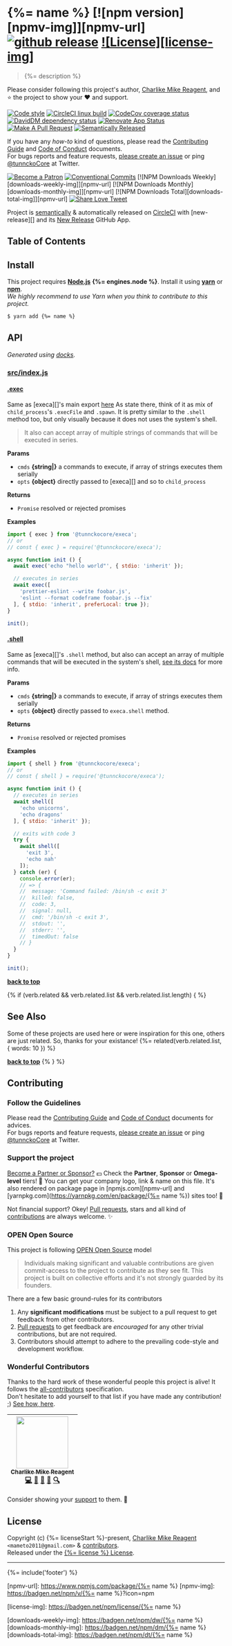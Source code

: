 # {%= name %} [![npm version][npmv-img]][npmv-url] [![github release][ghrelease-img]][ghrelease-url] [![License][license-img]][license-url]

> {%= description %}

Please consider following this project's author, [Charlike Mike Reagent](https://github.com/tunnckoCore), and :star: the project to show your :heart: and support.

<div id="thetop"></div>

[![Code style][codestyle-img]][codestyle-url]
[![CircleCI linux build][linuxbuild-img]][linuxbuild-url]
[![CodeCov coverage status][codecoverage-img]][codecoverage-url]
[![DavidDM dependency status][dependencies-img]][dependencies-url]
[![Renovate App Status][renovateapp-img]][renovateapp-url]
[![Make A Pull Request][prs-welcome-img]][prs-welcome-url]
[![Semantically Released][new-release-img]][new-release-url]

If you have any _how-to_ kind of questions, please read the [Contributing Guide](./CONTRIBUTING.md) and [Code of Conduct](./CODE_OF_CONDUCT.md) documents.  
For bugs reports and feature requests, [please create an issue][open-issue-url] or ping
[@tunnckoCore](https://twitter.com/tunnckoCore) at Twitter.

[![Become a Patron][patreon-img]][patreon-url]
[![Conventional Commits][ccommits-img]][ccommits-url]
[![NPM Downloads Weekly][downloads-weekly-img]][npmv-url]
[![NPM Downloads Monthly][downloads-monthly-img]][npmv-url]
[![NPM Downloads Total][downloads-total-img]][npmv-url]
[![Share Love Tweet][shareb]][shareu]

Project is [semantically](https://semver.org) & automatically released on [CircleCI][codecoverage-url] with [new-release][] and its [New Release](https://github.com/apps/new-release) GitHub App.

<!-- Logo when needed:

<p align="center">
  <a href="https://github.com/tunnckoCoreLabs/execa">
    <img src="./media/logo.png" width="85%">
  </a>
</p>

-->

## Table of Contents

<!-- toc -->

## Install

This project requires [**Node.js**](https://nodejs.org) **{%= engines.node %}**. Install it using
[**yarn**](https://yarnpkg.com) or [**npm**](https://npmjs.com).  
_We highly recommend to use Yarn when you think to contribute to this project._

```bash
$ yarn add {%= name %}
```

## API

<!-- docks-start -->
_Generated using [docks](http://npm.im/docks)._

### [src/index.js](/src/index.js)

#### [.exec](/src/index.js#L38)
Same as [execa][]'s main export
[here](https://github.com/sindresorhus/execa#execafile-arguments-options)
As state there, think of it as mix of `child_process`'s `.execFile` and `.spawn`.
It is pretty similar to the `.shell` method too, but only visually because
it does not uses the system's shell.

> It also can accept array of multiple strings of commands that will be
executed in series.

**Params**
- `cmds` **{string|}** a commands to execute, if array of strings executes them serially
- `opts` **{object}** directly passed to [execa][] and so to `child_process`

**Returns**
- `Promise` resolved or rejected promises

**Examples**
```javascript
import { exec } from '@tunnckocore/execa';
// or
// const { exec } = require('@tunnckocore/execa');

async function init () {
  await exec('echo "hello world"', { stdio: 'inherit' });

  // executes in series
  await exec([
    'prettier-eslint --write foobar.js',
    'eslint --format codeframe foobar.js --fix'
  ], { stdio: 'inherit', preferLocal: true });
}

init();
```

#### [.shell](/src/index.js#L89)
Same as [execa][]'s `.shell` method, but also can accept an array of multiple
commands that will be executed in the system's shell,
[see its docs](https://github.com/sindresorhus/execa#execashellcommand-options)
for more info.

**Params**
- `cmds` **{string|}** a commands to execute, if array of strings executes them serially
- `opts` **{object}** directly passed to `execa.shell` method.

**Returns**
- `Promise` resolved or rejected promises

**Examples**
```javascript
import { shell } from '@tunnckocore/execa';
// or
// const { shell } = require('@tunnckocore/execa');

async function init () {
  // executes in series
  await shell([
    'echo unicorns',
    'echo dragons'
  ], { stdio: 'inherit' });

  // exits with code 3
  try {
    await shell([
      'exit 3',
      'echo nah'
    ]);
  } catch (er) {
    console.error(er);
    // => {
    //  message: 'Command failed: /bin/sh -c exit 3'
    //  killed: false,
    //  code: 3,
    //  signal: null,
    //  cmd: '/bin/sh -c exit 3',
    //  stdout: '',
    //  stderr: '',
    //  timedOut: false
    // }
  }
}

init();
```

<!-- docks-end -->

**[back to top](#thetop)**

{% if (verb.related && verb.related.list && verb.related.list.length) { %}

## See Also

Some of these projects are used here or were inspiration for this one, others are just related. So, thanks for your
existance!
{%= related(verb.related.list, { words: 10 }) %}

**[back to top](#thetop)**
{% } %}

## Contributing

### Follow the Guidelines

Please read the [Contributing Guide](./CONTRIBUTING.md) and [Code of Conduct](./CODE_OF_CONDUCT.md) documents for advices.  
For bugs reports and feature requests, [please create an issue][open-issue-url] or ping
[@tunnckoCore](https://twitter.com/tunnckoCore) at Twitter.

### Support the project

[Become a Partner or Sponsor?][patreon-url] :dollar: Check the **Partner**, **Sponsor** or **Omega-level** tiers! :tada: You can get your company logo, link & name on this file. It's also rendered on package page in [npmjs.com][npmv-url] and [yarnpkg.com](https://yarnpkg.com/en/package/{%= name %}) sites too! :rocket:

Not financial support? Okey! [Pull requests](https://github.com/tunnckoCore/contributing#opening-a-pull-request), stars and all kind of [contributions](https://opensource.guide/how-to-contribute/#what-it-means-to-contribute) are always
welcome. :sparkles:

### OPEN Open Source

This project is following [OPEN Open Source](http://openopensource.org) model

> Individuals making significant and valuable contributions are given commit-access to the project to contribute as they see fit. This project is built on collective efforts and it's not strongly guarded by its founders.

There are a few basic ground-rules for its contributors

1. Any **significant modifications** must be subject to a pull request to get feedback from other contributors.
2. [Pull requests](https://github.com/tunnckoCoreLabs/contributing#opening-a-pull-request) to get feedback are _encouraged_ for any other trivial contributions, but are not required.
3. Contributors should attempt to adhere to the prevailing code-style and development workflow.

### Wonderful Contributors

Thanks to the hard work of these wonderful people this project is alive! It follows the
[all-contributors](https://github.com/kentcdodds/all-contributors) specification.  
Don't hesitate to add yourself to that list if you have made any contribution! ;) [See how,
here](https://github.com/jfmengels/all-contributors-cli#usage).

<!-- ALL-CONTRIBUTORS-LIST:START - Do not remove or modify this section -->
<!-- prettier-ignore -->
| [<img src="https://avatars3.githubusercontent.com/u/5038030?v=4" width="120px;"/><br /><sub><b>Charlike Mike Reagent</b></sub>](https://tunnckocore.com)<br />[💻](https://github.com/tunnckoCoreLabs/execa/commits?author=tunnckoCore "Code") [📖](https://github.com/tunnckoCoreLabs/execa/commits?author=tunnckoCore "Documentation") [💬](#question-tunnckoCore "Answering Questions") [👀](#review-tunnckoCore "Reviewed Pull Requests") [🔍](#fundingFinding-tunnckoCore "Funding Finding") |
| :---: |

<!-- ALL-CONTRIBUTORS-LIST:END -->

Consider showing your [support](#support-the-project) to them. :sparkling_heart:

## License

Copyright (c) {%= licenseStart %}-present, [Charlike Mike Reagent](https://tunnckocore.com) `<mameto2011@gmail.com>` & [contributors](#wonderful-contributors).  
Released under the [{%= license %} License][license-url].

---

{%= include('footer') %}

<!-- Heading badges -->

[npmv-url]: https://www.npmjs.com/package/{%= name %}
[npmv-img]: https://badgen.net/npm/v/{%= name %}?icon=npm

[ghrelease-url]: https://github.com/tunnckoCoreLabs/execa/releases/latest
[ghrelease-img]: https://badgen.net/github/release/tunnckoCoreLabs/execa?icon=github

[license-url]: https://github.com/tunnckoCoreLabs/execa/blob/master/LICENSE
[license-img]: https://badgen.net/npm/license/{%= name %}

<!-- Front line badges -->

[codestyle-url]: https://github.com/airbnb/javascript
[codestyle-img]: https://badgen.net/badge/code%20style/airbnb/ff5a5f?icon=airbnb

[linuxbuild-url]: https://circleci.com/gh/tunnckoCoreLabs/execa/tree/master
[linuxbuild-img]: https://badgen.net/circleci/github/tunnckoCoreLabs/execa/master?label=build&icon=circleci

[codecoverage-url]: https://codecov.io/gh/tunnckoCoreLabs/execa
[codecoverage-img]: https://badgen.net/codecov/c/github/tunnckoCoreLabs/execa?icon=codecov

[dependencies-url]: https://david-dm.org/tunnckoCoreLabs/execa
[dependencies-img]: https://badgen.net/david/dep/tunnckoCoreLabs/execa?label=deps

[ccommits-url]: https://conventionalcommits.org/
[ccommits-img]: https://badgen.net/badge/conventional%20commits/v1.0.0/dfb317
[new-release-url]: https://ghub.io/new-release
[new-release-img]: https://badgen.net/badge/semantically/released/05c5ff

[downloads-weekly-img]: https://badgen.net/npm/dw/{%= name %}
[downloads-monthly-img]: https://badgen.net/npm/dm/{%= name %}
[downloads-total-img]: https://badgen.net/npm/dt/{%= name %}

[renovateapp-url]: https://renovatebot.com
[renovateapp-img]: https://badgen.net/badge/renovate/enabled/green
[prs-welcome-img]: https://badgen.net/badge/PRs/welcome/green
[prs-welcome-url]: http://makeapullrequest.com
[paypal-donate-url]: https://paypal.me/tunnckoCore/10
[paypal-donate-img]: https://badgen.net/badge/$/support/purple
[patreon-url]: https://www.patreon.com/bePatron?u=5579781
[patreon-img]: https://badgen.net/badge/patreon/tunnckoCore/F96854?icon=patreon
[patreon-sponsor-img]: https://badgen.net/badge/become/a%20sponsor/F96854?icon=patreon

[shareu]: https://twitter.com/intent/tweet?text=https://github.com/tunnckoCoreLabs/execa&via=tunnckoCore
[shareb]: https://badgen.net/badge/twitter/share/1da1f2?icon=twitter
[open-issue-url]: https://github.com/tunnckoCoreLabs/execa/issues/new
